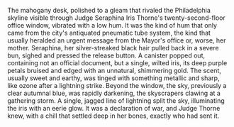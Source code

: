 The mahogany desk, polished to a gleam that rivaled the Philadelphia skyline visible through Judge Seraphina Iris Thorne's twenty-second-floor office window, vibrated with a low hum.  It was the kind of hum that only came from the city's antiquated pneumatic tube system, the kind that usually heralded an urgent message from the Mayor's office or, worse, her mother. Seraphina, her silver-streaked black hair pulled back in a severe bun, sighed and pressed the release button.  A canister popped out, containing not an official document, but a single, wilted iris, its deep purple petals bruised and edged with an unnatural, shimmering gold.  The scent, usually sweet and earthy, was tinged with something metallic and sharp, like ozone after a lightning strike.  Beyond the window, the sky, previously a clear autumnal blue, was rapidly darkening, the skyscrapers clawing at a gathering storm.  A single, jagged line of lightning split the sky, illuminating the iris with an eerie glow.  It was a declaration of war, and Judge Thorne knew, with a chill that settled deep in her bones, exactly who had sent it.

